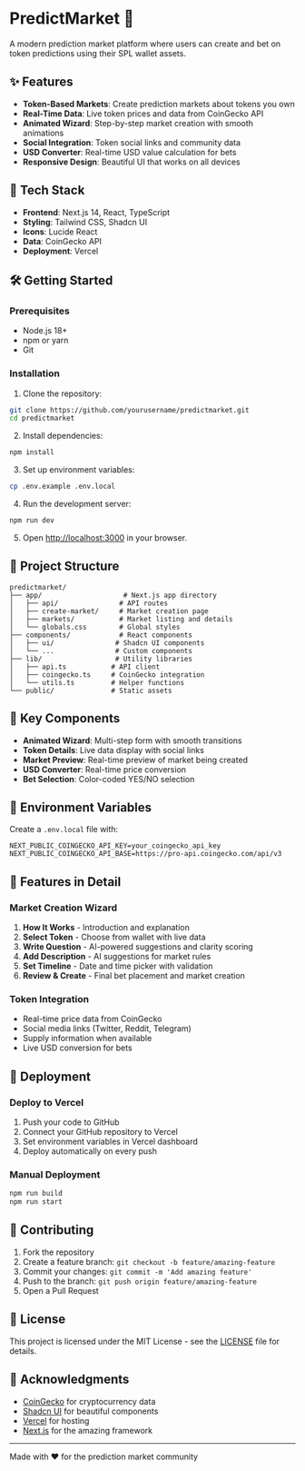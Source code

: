 # PredictMarket 🎯

A modern prediction market platform where users can create and bet on token predictions using their SPL wallet assets.

## ✨ Features

- **Token-Based Markets**: Create prediction markets about tokens you own
- **Real-Time Data**: Live token prices and data from CoinGecko API
- **Animated Wizard**: Step-by-step market creation with smooth animations
- **Social Integration**: Token social links and community data
- **USD Converter**: Real-time USD value calculation for bets
- **Responsive Design**: Beautiful UI that works on all devices

## 🚀 Tech Stack

- **Frontend**: Next.js 14, React, TypeScript
- **Styling**: Tailwind CSS, Shadcn UI
- **Icons**: Lucide React
- **Data**: CoinGecko API
- **Deployment**: Vercel

## 🛠️ Getting Started

### Prerequisites

- Node.js 18+ 
- npm or yarn
- Git

### Installation

1. Clone the repository:
```bash
git clone https://github.com/yourusername/predictmarket.git
cd predictmarket
```

2. Install dependencies:
```bash
npm install
```

3. Set up environment variables:
```bash
cp .env.example .env.local
```

4. Run the development server:
```bash
npm run dev
```

5. Open [http://localhost:3000](http://localhost:3000) in your browser.

## 📁 Project Structure

```
predictmarket/
├── app/                    # Next.js app directory
│   ├── api/               # API routes
│   ├── create-market/     # Market creation page
│   ├── markets/           # Market listing and details
│   └── globals.css        # Global styles
├── components/            # React components
│   ├── ui/               # Shadcn UI components
│   └── ...               # Custom components
├── lib/                  # Utility libraries
│   ├── api.ts           # API client
│   ├── coingecko.ts     # CoinGecko integration
│   └── utils.ts         # Helper functions
└── public/              # Static assets
```

## 🎨 Key Components

- **Animated Wizard**: Multi-step form with smooth transitions
- **Token Details**: Live data display with social links
- **Market Preview**: Real-time preview of market being created
- **USD Converter**: Real-time price conversion
- **Bet Selection**: Color-coded YES/NO selection

## 🔧 Environment Variables

Create a `.env.local` file with:

```env
NEXT_PUBLIC_COINGECKO_API_KEY=your_coingecko_api_key
NEXT_PUBLIC_COINGECKO_API_BASE=https://pro-api.coingecko.com/api/v3
```

## 📱 Features in Detail

### Market Creation Wizard
1. **How It Works** - Introduction and explanation
2. **Select Token** - Choose from wallet with live data
3. **Write Question** - AI-powered suggestions and clarity scoring
4. **Add Description** - AI suggestions for market rules
5. **Set Timeline** - Date and time picker with validation
6. **Review & Create** - Final bet placement and market creation

### Token Integration
- Real-time price data from CoinGecko
- Social media links (Twitter, Reddit, Telegram)
- Supply information when available
- Live USD conversion for bets

## 🚀 Deployment

### Deploy to Vercel

1. Push your code to GitHub
2. Connect your GitHub repository to Vercel
3. Set environment variables in Vercel dashboard
4. Deploy automatically on every push

### Manual Deployment

```bash
npm run build
npm run start
```

## 🤝 Contributing

1. Fork the repository
2. Create a feature branch: `git checkout -b feature/amazing-feature`
3. Commit your changes: `git commit -m 'Add amazing feature'`
4. Push to the branch: `git push origin feature/amazing-feature`
5. Open a Pull Request

## 📄 License

This project is licensed under the MIT License - see the [LICENSE](LICENSE) file for details.

## 🙏 Acknowledgments

- [CoinGecko](https://coingecko.com) for cryptocurrency data
- [Shadcn UI](https://ui.shadcn.com) for beautiful components
- [Vercel](https://vercel.com) for hosting
- [Next.js](https://nextjs.org) for the amazing framework

---

Made with ❤️ for the prediction market community
